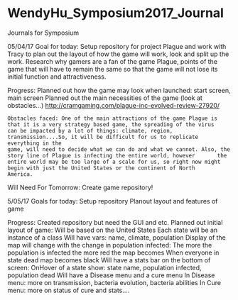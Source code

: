 # WendyHu_Symposium2017_Journal
Journals for Symposium 

05/04/17
Goal for today:
  Setup repository for project Plague and work with Tracy to plan out the layout of how the game will work, look and split up the work.
  Research why gamers are a fan of the game Plague, points of the game that will have to remain the same so that the game will not lose its initial function and attractiveness. 
  
  Progress:
    Planned out how the game may look when launched: start screen, main screen
    Planned out the main necessities of the game (look at obstacles...)
    http://cramgaming.com/plague-inc-evolved-review-27920/
    
    Obstacles faced: One of the main attractions of the game Plague is that it is a very strategy based game, the spreading of the virus 
    can be impacted by a lot of things: climate, region, transmission....So, it will be difficult for us to replicate everything in the 
    game, will need to decide what we can do and what we cannot. Also, the story line of Plague is infecting the entire world, however       the entire world may be too large of a scale for us, so right now might begin with just the United States or the continent of North      America.

  Will Need For Tomorrow:
    Create game repository! 
    
 5/05/17
 Goals for today:
  Setup repository
  Planout layout and features of game

  Progress:
    Created repository but need the GUI and etc. 
    Planned out initial layout of game: 
      Will be based on the United States
      Each state will be an instance of a class
        Will have vars: name, climate, population
      Display of the map will change with the change in population infected: 
        The more the population is infected the more red the map becomes
        When everyone in state dead map becomes black
      Will have a stats bar on the bottom of screen:
        OnHover of a state show: state name, population infected, population dead
      Will have a Disease menu and a cure menu
        In Disease menu: more on transmission, bacteria evolution, bacteria abilities
        In Cure menu: more on status of cure and stats....
